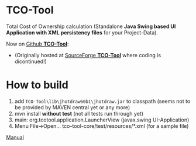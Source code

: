 # TCO-Tool

Total Cost of Ownership calculation (Standalone **Java Swing based UI Application with XML persistency files** for your Project-Data).

Now on [Github **TCO-Tool**](https://github.com/phirzel/TCO-Tool):

* (Originally hosted at [SourceForge **TCO-Tool**](https://sourceforge.net/projects/tcotool/) where coding is dicontinued!)

# How to build
1. add `TCO-Tool\lib\jhotdraw60b1\jhotdraw.jar` to classpath (seems not to be provided by MAVEN central yet or any more)
2. mvn install **without test** (not all tests run through yet)
3. main: org.tcotool.application.LauncherView (javax.swing UI-Application)
4. Menu File->Open... tco-tool-core/test/resources/*.xml (for a sample file)

[Manual](./tco-tool-core/src/main/resources/manual/UserManual.md)